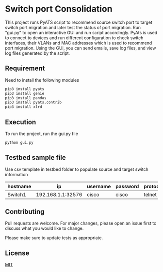 # Switch port Consolidation
This project runs PyATS script to recommend source switch port to target switch port migration and later test the status of port migration. Run "gui.py" to open an interactive GUI and run script accordingly. 
PyAts is used to connect to devices and run different configuration to check switch interfaces, their VLANs and MAC addresses which is used to recommend port migration. Using the GUI, you can send emails, save log files, and view log files generated by the script.


## Requirement

Need to install the following modules

```bash
pip3 install pyats
pip3 install genie
pip3 install pandas
pip3 install pyats.contrib
pip3 install xlrd
```

## Execution
To run the project, run the gui.py file
```bash
python gui.py
```
## Testbed sample file
Use csv template in testbed folder to populate source and target switch information

hostname | ip | username | password | protocol | os |
--- | --- | --- | --- |--- |--- |
Switch1 | 192.168.1.1:32576 | cisco | cisco | telnet | ios | 

## Contributing
Pull requests are welcome. For major changes, please open an issue first to discuss what you would like to change.

Please make sure to update tests as appropriate.

## License
[MIT](https://choosealicense.com/licenses/mit/)